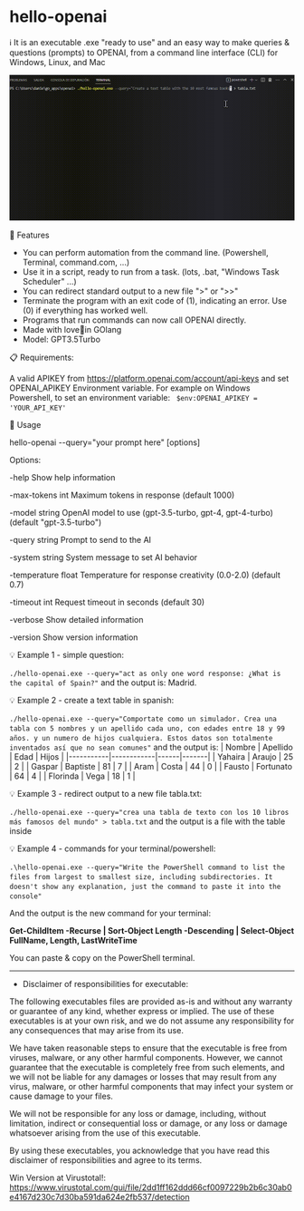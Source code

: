 # hello-openai
ℹ️ It is an executable .exe "ready to use" and an easy way to make queries & questions (prompts) to OPENAI, from a command line interface (CLI) for Windows, Linux, and Mac

![](hello-openai.gif)

🚀 Features

+ You can perform automation from the command line. (Powershell, Terminal, command.com, ...)
+ Use it in a script, ready to run from a task. (lots, .bat, "Windows Task Scheduler" ...)
+ You can redirect standard output to a new file ">" or ">>"
+ Terminate the program with an exit code of (1), indicating an error. Use (0) if everything has worked well.
+ Programs that run commands can now call OPENAI directly.
+ Made with love🤟in GOlang
+ Model: GPT3.5Turbo

📋 Requirements: 

A valid APIKEY from https://platform.openai.com/account/api-keys
and set OPENAI_APIKEY Environment variable. For example on Windows Powershell, to set an environment variable: ``` $env:OPENAI_APIKEY = 'YOUR_API_KEY'``` 


🔧 Usage

  hello-openai --query="your prompt here" [options]

Options:

  -help
        Show help information

  -max-tokens int
        Maximum tokens in response (default 1000)
  
  -model string
        OpenAI model to use (gpt-3.5-turbo, gpt-4, gpt-4-turbo) (default "gpt-3.5-turbo")
  
  -query string
        Prompt to send to the AI
  
  -system string
        System message to set AI behavior
  
  -temperature float
        Temperature for response creativity (0.0-2.0) (default 0.7)
  
  -timeout int
        Request timeout in seconds (default 30)
  
  -verbose
        Show detailed information
  
  -version
        Show version information


💡 Example 1 - simple question:

``` ./hello-openai.exe --query="act as only one word response: ¿What is the capital of Spain?" ``` 
and the output is:
  Madrid.
  
💡 Example 2 - create a text table in spanish:

``` ./hello-openai.exe --query="Comportate como un simulador. Crea una tabla con 5 nombres y un apellido cada uno, con edades entre 18 y 99 años. y un numero de hijos cualquiera. Estos datos son totalmente inventados así que no sean comunes" ``` 
and the output is:
| Nombre    | Apellido   | Edad | Hijos |
|-----------|------------|------|-------|
| Yahaira   | Araujo     | 25   | 2     |
| Gaspar    | Baptiste   | 81   | 7     |
| Aram      | Costa      | 44   | 0     |
| Fausto    | Fortunato  | 64   | 4     |
| Florinda  | Vega       | 18   | 1     |

💡 Example 3 - redirect output to a new file tabla.txt:

``` ./hello-openai.exe --query="crea una tabla de texto con los 10 libros más famosos del mundo" > tabla.txt ```
and the output is a file with the table inside

💡 Example 4 - commands for your terminal/powershell:

``` .\hello-openai.exe --query="Write the PowerShell command to list the files from largest to smallest size, including subdirectories. It doesn't show any explanation, just the command to paste it into the console"  ```

And the output is the new command for your terminal: 

**Get-ChildItem -Recurse | Sort-Object Length -Descending | Select-Object FullName, Length, LastWriteTime**

You can paste & copy on the PowerShell terminal.




--------------------------------------------------------------------

* Disclaimer of responsibilities for executable:

The following executables files are provided as-is and without any warranty or guarantee of any kind, whether express or implied. The use of these executables is at your own risk, and we do not assume any responsibility for any consequences that may arise from its use.

We have taken reasonable steps to ensure that the executable is free from viruses, malware, or any other harmful components. However, we cannot guarantee that the executable is completely free from such elements, and we will not be liable for any damages or losses that may result from any virus, malware, or other harmful components that may infect your system or cause damage to your files.

We will not be responsible for any loss or damage, including, without limitation, indirect or consequential loss or damage, or any loss or damage whatsoever arising from the use of this executable.

By using these executables, you acknowledge that you have read this disclaimer of responsibilities and agree to its terms.

Win Version at Virustotal!: [https://www.virustotal.com/gui/file/2dd1ff162ddd66cf0097229b2b6c30ab0e4167d230c7d30ba591da624e2fb537/detection ](https://www.virustotal.com/gui/file/92e1de5bece2b88f68636e872905b3e21c21b883486e7e2f52e8e1648485725f?nocache=1)



